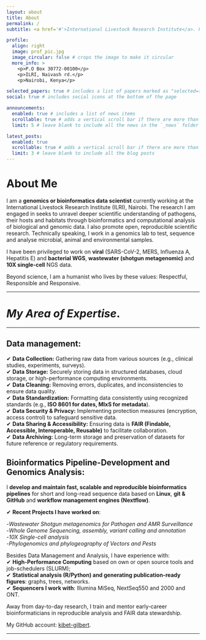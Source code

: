 ```yaml
---
layout: about
title: About
permalink: /
subtitle: <a href='#'>International Livestock Research Institute</a>. PO Box 30709, Nairobi 00100, Kenya. "Better lives, better planet through..." 'Genomics'.

profile:
  align: right
  image: prof_pic.jpg
  image_circular: false # crops the image to make it circular
  more_info: >
    <p>P.O Box 30772-00100</p>
    <p>ILRI, Naivash rd.</p>
    <p>Nairobi, Kenya</p>

selected_papers: true # includes a list of papers marked as "selected={true}"
social: true # includes social icons at the bottom of the page

announcements:
  enabled: true # includes a list of news items
  scrollable: true # adds a vertical scroll bar if there are more than 3 news items
  limit: 5 # leave blank to include all the news in the `_news` folder

latest_posts:
  enabled: true
  scrollable: true # adds a vertical scroll bar if there are more than 3 new posts items
  limit: 3 # leave blank to include all the blog posts
---
```


# About Me

I am a **genomics or bioinformatics data scientist** currently working at the International Livestock Research Institute (ILRI), Nairobi. The research I am engaged in seeks to unravel deeper scientific understanding of pathogens, their hosts and habitats through bioinformatics and computational analysis of biological and genomic data. I also promote open, reproducible scientific research. Technically speaking, I work in a genomics lab to test, sequence and analyse microbial, animal and environmental samples.

I have been privileged to work on **viral** (SARS-CoV-2, MERS, Influenza A, Hepatitis E) and **bacterial WGS**, **wastewater (shotgun metagenomic)** and **10X single-cell** NGS data.

Beyond science, I am a humanist who lives by these values: Respectful, Responsible and Responsive.

---

# _My Area of Expertise_.

---

## **Data management**:

✔ **Data Collection:** Gathering raw data from various sources (e.g., clinical studies, experiments, surveys).  
✔ **Data Storage:** Securely storing data in structured databases, cloud storage, or high-performance computing environments.  
✔ **Data Cleaning:** Removing errors, duplicates, and inconsistencies to ensure data quality.  
✔ **Data Standardization:** Formatting data consistently using recognized standards (e.g., **ISO 8601 for dates, MIxS for metadata**).  
✔ **Data Security & Privacy:** Implementing protection measures (encryption, access control) to safeguard sensitive data.  
✔ **Data Sharing & Accessibility:** Ensuring data is **FAIR (Findable, Accessible, Interoperable, Reusable)** to facilitate collaboration.  
✔ **Data Archiving:** Long-term storage and preservation of datasets for future reference or regulatory requirements.

## **Bioinformatics Pipeline-Development and Genomics Analysis**:

I **develop and maintain fast, scalable and reproducible bioinformatics pipelines** for short and long-read sequence data based on **Linux**, **git & GitHub** and **workflow management engines (Nextflow)**.

✔ **Recent Projects I have worked on**:

 -_Wastewater Shotgun metagenomics for Pathogen and AMR Surveillance_  
 -_Whole Genome Sequencing, assembly, variant calling and annotation_  
 -_10X Single-cell analysis_  
 -_Phylogenomics and phylogeography of Vectors and Pests_  

Besides Data Management and Analysis, I have experience with:  
✔ **High-Performance Computing** based on own or open source tools and job-schedulers (SLURM);  
✔ **Statistical analysis (R/Python) and generating publication-ready figures**: graphs, trees, networks.  
✔ **Sequencers I work with**: Illumina MiSeq, NextSeq550 and 2000 and ONT.

Away from day-to-day research, I train and mentor early‑career bioinformaticians in reproducible analysis and FAIR data stewardship.

My GitHub account: [kibet-gilbert](https://github.com/kibet-gilbert).

---
